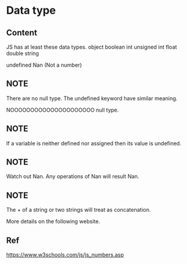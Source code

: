 # Data type
## Content
JS has at least these data types.
object
boolean
int
unsigned int
float
double
string

undefined
Nan (Not a number)

## NOTE 
There are no null type. The undefined keyword have similar meaning.

NOOOOOOOOOOOOOOOOOOOOO
null type.

## NOTE
If a variable is neither defined nor assigned then its value is undefined.

## NOTE
Watch out Nan. Any operations of Nan will result Nan.

## NOTE 
The + of a string or two strings will treat as concatenation.

More details on the following website.

## Ref
https://www.w3schools.com/js/js_numbers.asp

